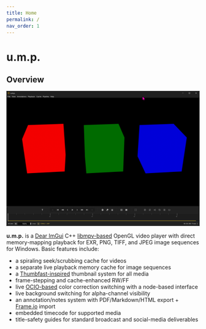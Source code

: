 ```yaml
---
title: Home
permalink: /
nav_order: 1
---
```


# u.m.p.

## Overview

![ump image](images/ump_HceQxrXtfQ.png)

**u.m.p.** is a [Dear ImGui](https://github.com/ocornut/imgui) C++ [libmpv-based](https://mpv.io/) OpenGL video player with direct memory-mapping playback for EXR, PNG, TIFF, and JPEG image sequences for Windows. Basic features include:

 - a spiraling seek/scrubbing cache for videos
 - a separate live playback memory cache for image sequences 
 - a [Thumbfast-inspired](https://github.com/po5/thumbfast) thumbnail system for all media
 - frame-stepping and cache-enhanced RW/FF
 - live [OCIO-based](https://opencolorio.org/) color correction switching with a node-based interface
 - live background switching for alpha-channel visibility
 - an annotation/notes system with PDF/Markdown/HTML export + [Frame.io](https://frame.io/home) import
 - embedded timecode for supported media
 - title-safety guides for standard broadcast and social-media deliverables

